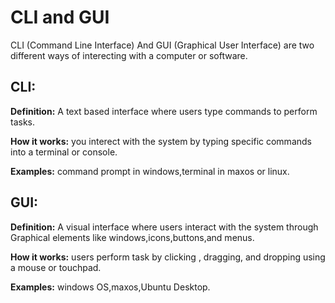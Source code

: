 # CLI and GUI
 CLI (Command Line Interface) And GUI (Graphical User Interface) are two different ways of interecting with a computer or software.

## CLI:

**Definition:** A text based interface where users type commands to perform tasks.

**How it works:** you interect with the system by typing specific commands into a terminal or console.

**Examples:** command prompt in windows,terminal in maxos or linux.

## GUI:
**Definition:** A visual interface where users interact with the system through Graphical elements like windows,icons,buttons,and menus.

**How it works:** users perform task by clicking , dragging, and dropping using a mouse or touchpad.

**Examples:** windows OS,maxos,Ubuntu  Desktop.

   



